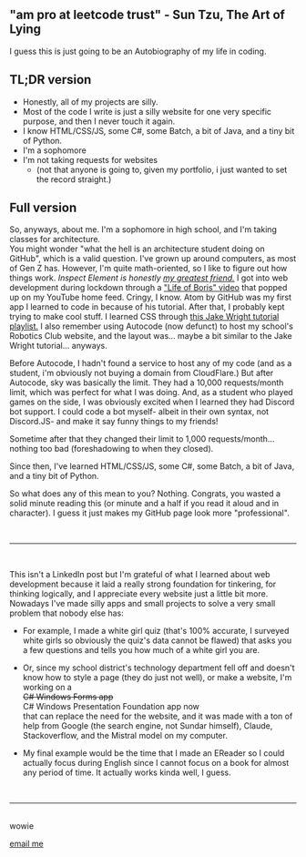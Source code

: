 "am pro at leetcode trust" - Sun Tzu, The Art of Lying
---
I guess this is just going to be an Autobiography of my life in coding.

TL;DR version
---

- Honestly, all of my projects are silly.
- Most of the code I write is just a silly website for one very specific purpose, and then I never touch it again.
- I know HTML/CSS/JS, some C#, some Batch, a bit of Java, and a tiny bit of Python.
- I'm a sophomore
- I'm not taking requests for websites
    - (not that anyone is going to, given my portfolio, i just wanted to set the record straight.)

Full version
---
So, anyways, about me. I'm a sophomore in high school, and I'm taking classes for architecture. <br>You might wonder "what the hell is an architecture student doing on GitHub", which is a valid question. I've grown up around computers, as most of Gen Z has. However, I'm quite math-oriented, so I like to figure out how things work. <i>Inspect Element is honestly <u>my greatest friend.</u></i> I got into web development during lockdown through a <a href="https://www.youtube.com/watch?v=ttcOHNlNKPE">"Life of Boris" video</a> that popped up on my YouTube home feed. Cringy, I know. Atom by GitHub was my first app I learned to code in because of his tutorial. After that, I probably kept trying to make cool stuff. I learned CSS through <a href="https://www.youtube.com/watch?v=bWPMSSsVdPk&list=PLlj9BrHKq9WKaz8UV3BjEqicn-C3qHxy4&pp=iAQB">this Jake Wright tutorial playlist.</a> I also remember using Autocode (now defunct) to host my school's Robotics Club website, and the layout was... maybe a bit similar to the Jake Wright tutorial... anyways.

Before Autocode, I hadn't found a service to host any of my code (and as a student, i'm obviously not buying a domain from CloudFlare.) But after Autocode, sky was basically the limit. They had a 10,000 requests/month limit, which was perfect for what I was doing. And, as a student who played games on the side, I was obviously excited when I learned they had Discord bot support. I could code a bot myself- albeit in their own syntax, not Discord.JS- and make it say funny things to my friends!

Sometime after that they changed their limit to 1,000 requests/month... nothing too bad (foreshadowing to when they closed).

Since then, I've learned HTML/CSS/JS, some C#, some Batch, a bit of Java, and a tiny bit of Python.

So what does any of this mean to you? Nothing. Congrats, you wasted a solid minute reading this (or minute and a half if you read it aloud and in character). I guess it just makes my GitHub page look more "professional".

<br>
<hr>
<br>

This isn't a LinkedIn post but I'm grateful of what I learned about web development because it laid a really strong foundation for tinkering, for thinking logically, and I appreciate every website just a little bit more. Nowadays I've made silly apps and small projects to solve a very small problem that nobody else has:

- For example, I made a white girl quiz (that's 100% accurate, I surveyed white girls so obviously the quiz's data cannot be flawed) that asks you a few questions and tells you how much of a white girl you are.

- Or, since my school district's technology department fell off and doesn't know how to style a page (they do just not well), or make a website, I'm working on a <br><s>C# Windows Forms app</s><br> C# Windows Presentation Foundation app now<br>that can replace the need for the website, and it was made with a ton of help from Google (the search engine, not Sundar himself), Claude, Stackoverflow, and the Mistral model on my computer.

- My final example would be the time that I made an EReader so I could actually focus during English since I cannot focus on a book for almost any period of time. It actually works kinda well, I guess.

<br>
<hr>
<br>
wowie

<a href="mailto:npxrc@duck.com">email me</a>
